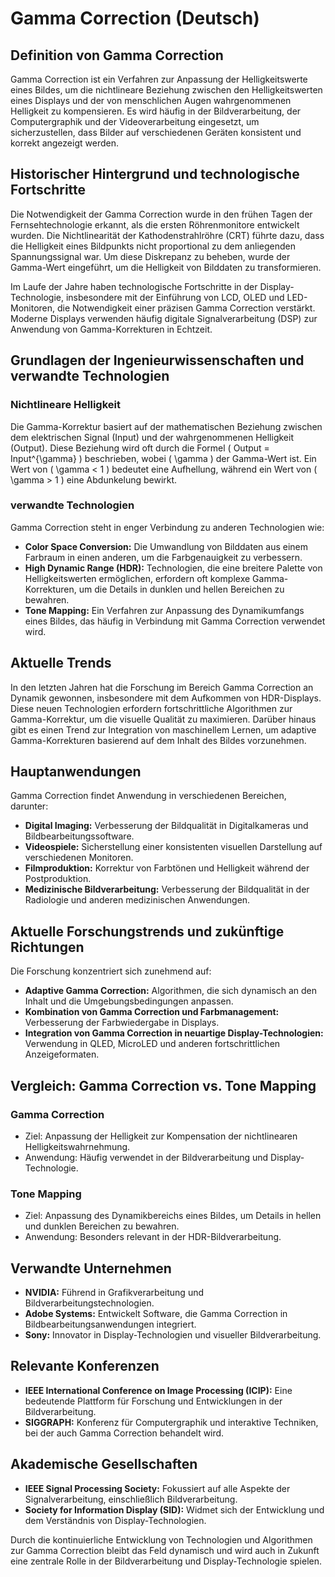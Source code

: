 # Gamma Correction (Deutsch)

## Definition von Gamma Correction

Gamma Correction ist ein Verfahren zur Anpassung der Helligkeitswerte eines Bildes, um die nichtlineare Beziehung zwischen den Helligkeitswerten eines Displays und der von menschlichen Augen wahrgenommenen Helligkeit zu kompensieren. Es wird häufig in der Bildverarbeitung, der Computergraphik und der Videoverarbeitung eingesetzt, um sicherzustellen, dass Bilder auf verschiedenen Geräten konsistent und korrekt angezeigt werden.

## Historischer Hintergrund und technologische Fortschritte

Die Notwendigkeit der Gamma Correction wurde in den frühen Tagen der Fernsehtechnologie erkannt, als die ersten Röhrenmonitore entwickelt wurden. Die Nichtlinearität der Kathodenstrahlröhre (CRT) führte dazu, dass die Helligkeit eines Bildpunkts nicht proportional zu dem anliegenden Spannungssignal war. Um diese Diskrepanz zu beheben, wurde der Gamma-Wert eingeführt, um die Helligkeit von Bilddaten zu transformieren. 

Im Laufe der Jahre haben technologische Fortschritte in der Display-Technologie, insbesondere mit der Einführung von LCD, OLED und LED-Monitoren, die Notwendigkeit einer präzisen Gamma Correction verstärkt. Moderne Displays verwenden häufig digitale Signalverarbeitung (DSP) zur Anwendung von Gamma-Korrekturen in Echtzeit.

## Grundlagen der Ingenieurwissenschaften und verwandte Technologien

### Nichtlineare Helligkeit

Die Gamma-Korrektur basiert auf der mathematischen Beziehung zwischen dem elektrischen Signal (Input) und der wahrgenommenen Helligkeit (Output). Diese Beziehung wird oft durch die Formel \( Output = Input^{\gamma} \) beschrieben, wobei \( \gamma \) der Gamma-Wert ist. Ein Wert von \( \gamma < 1 \) bedeutet eine Aufhellung, während ein Wert von \( \gamma > 1 \) eine Abdunkelung bewirkt.

### verwandte Technologien

Gamma Correction steht in enger Verbindung zu anderen Technologien wie:

- **Color Space Conversion:** Die Umwandlung von Bilddaten aus einem Farbraum in einen anderen, um die Farbgenauigkeit zu verbessern.
- **High Dynamic Range (HDR):** Technologien, die eine breitere Palette von Helligkeitswerten ermöglichen, erfordern oft komplexe Gamma-Korrekturen, um die Details in dunklen und hellen Bereichen zu bewahren.
- **Tone Mapping:** Ein Verfahren zur Anpassung des Dynamikumfangs eines Bildes, das häufig in Verbindung mit Gamma Correction verwendet wird.

## Aktuelle Trends

In den letzten Jahren hat die Forschung im Bereich Gamma Correction an Dynamik gewonnen, insbesondere mit dem Aufkommen von HDR-Displays. Diese neuen Technologien erfordern fortschrittliche Algorithmen zur Gamma-Korrektur, um die visuelle Qualität zu maximieren. Darüber hinaus gibt es einen Trend zur Integration von maschinellem Lernen, um adaptive Gamma-Korrekturen basierend auf dem Inhalt des Bildes vorzunehmen.

## Hauptanwendungen

Gamma Correction findet Anwendung in verschiedenen Bereichen, darunter:

- **Digital Imaging:** Verbesserung der Bildqualität in Digitalkameras und Bildbearbeitungssoftware.
- **Videospiele:** Sicherstellung einer konsistenten visuellen Darstellung auf verschiedenen Monitoren.
- **Filmproduktion:** Korrektur von Farbtönen und Helligkeit während der Postproduktion.
- **Medizinische Bildverarbeitung:** Verbesserung der Bildqualität in der Radiologie und anderen medizinischen Anwendungen.

## Aktuelle Forschungstrends und zukünftige Richtungen

Die Forschung konzentriert sich zunehmend auf:

- **Adaptive Gamma Correction:** Algorithmen, die sich dynamisch an den Inhalt und die Umgebungsbedingungen anpassen.
- **Kombination von Gamma Correction und Farbmanagement:** Verbesserung der Farbwiedergabe in Displays.
- **Integration von Gamma Correction in neuartige Display-Technologien:** Verwendung in QLED, MicroLED und anderen fortschrittlichen Anzeigeformaten.

## Vergleich: Gamma Correction vs. Tone Mapping

### Gamma Correction

- Ziel: Anpassung der Helligkeit zur Kompensation der nichtlinearen Helligkeitswahrnehmung.
- Anwendung: Häufig verwendet in der Bildverarbeitung und Display-Technologie.

### Tone Mapping

- Ziel: Anpassung des Dynamikbereichs eines Bildes, um Details in hellen und dunklen Bereichen zu bewahren.
- Anwendung: Besonders relevant in der HDR-Bildverarbeitung.

## Verwandte Unternehmen

- **NVIDIA:** Führend in Grafikverarbeitung und Bildverarbeitungstechnologien.
- **Adobe Systems:** Entwickelt Software, die Gamma Correction in Bildbearbeitungsanwendungen integriert.
- **Sony:** Innovator in Display-Technologien und visueller Bildverarbeitung.

## Relevante Konferenzen

- **IEEE International Conference on Image Processing (ICIP):** Eine bedeutende Plattform für Forschung und Entwicklungen in der Bildverarbeitung.
- **SIGGRAPH:** Konferenz für Computergraphik und interaktive Techniken, bei der auch Gamma Correction behandelt wird.

## Akademische Gesellschaften

- **IEEE Signal Processing Society:** Fokussiert auf alle Aspekte der Signalverarbeitung, einschließlich Bildverarbeitung.
- **Society for Information Display (SID):** Widmet sich der Entwicklung und dem Verständnis von Display-Technologien.

Durch die kontinuierliche Entwicklung von Technologien und Algorithmen zur Gamma Correction bleibt das Feld dynamisch und wird auch in Zukunft eine zentrale Rolle in der Bildverarbeitung und Display-Technologie spielen.